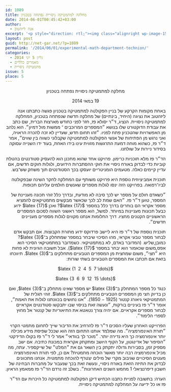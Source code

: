 ```yaml
---
id: 1089
title: מחלקה למתמטיקה ניסויית נפתחה בטכניון
date: 2014-06-01T00:45:42+03:00
author:
  - אנה ליזהטוב
excerpt: '<p style="direction: rtl;"><img class="alignright wp-image-1564" src="http://net-gar.net/wp-content/uploads/2014/08/paz2-233x300.png" alt="" width="81" height="104" />באחת מקומות הקרקע של בניין הפקולטה למתמטיקה בטכניון פגשה כתבתנו אנה ליזהטוב את נציגה (היחיד, בינתיים) של מחלקה חדשה שנפתחה בטכניון, המחלקה למתמטיקה ניסויית. הנציג, ד״ר יסולא פז, חזר לפני כחודש מארצות הברית, שם כתב את עבודת הדוקטורט שלו בנושא ״המספרים המרוכבים ־ ממשות מול דמיון״. הוא נלהב מן האפשרויות שהטכניון פתח לפניו. ״זהו תחום חדש, שעדיין לא זכה להכרה הראויה, ואני נרגש מן הפתיחות של אנשי הפקולטה למתמטיקה שקבלוני כשווה בין שווים״, אמר ד״ר פז, כשהוא מוחה דמעת התרגשות מזווית עינו בידו האחת, בעוד ידו השנייה עסוקה בסידור ניירות על שולחנו.</p>'
layout: post
guid: http://net-gar.net/?p=1089
permalink: '/2014/06/01/experimental-math-department-technion/'
categories:
  - גליון 5 יוני 2014
  - מאמרים כלליים
  - מתמטיקה ניסויית
issue: 5
place: 5
---
```

<p dir="RTL" align="center">
  מחלקה למתמטיקה ניסויית נפתחה בטכניון
</p>

<p dir="RTL" align="center">
  19 במאי 2014
</p>

<p dir="RTL">
  באחת מקומות הקרקע של בניין הפקולטה למתמטיקה בטכניון פגשה כתבתנו אנה ליזהטוב את נציגה (היחיד, בינתיים) של מחלקה חדשה שנפתחה בטכניון, המחלקה למתמטיקה ניסויית. הנציג, ד״ר יסולא פז, חזר לפני כחודש מארצות הברית, שם כתב את עבודת הדוקטורט שלו בנושא ״המספרים המרוכבים ־ ממשות מול דמיון״. הוא נלהב מן האפשרויות שהטכניון פתח לפניו. ״זהו תחום חדש, שעדיין לא זכה להכרה הראויה, ואני נרגש מן הפתיחות של אנשי הפקולטה למתמטיקה שקבלוני כשווה בין שווים״, אמר ד״ר פז, כשהוא מוחה דמעת התרגשות מזווית עינו בידו האחת, בעוד ידו השנייה עסוקה בסידור ניירות על שולחנו.
</p>

<p dir="RTL">
  הד״ר פז מלא תוכניות כרימון. פרויקט אחד שהוא מתכנן הוא להעסיק סטודנטים בהטלת קוביות כדי לבדוק באורח ניסויי את חוקי ההסתברות הידועים, ולגלות חוקים חדשים, אם עדיין קיימים כאלה. מטעמים הומניטריים יועסקו בכך הסטודנטים תוך משחק שש־בש.
</p>

<p dir="RTL">
  תוכנית אמביציוזית נוספת היא פרויקט משותף עם המחלקה לחקר השינה שבפקולטה לביו־רפואה. בפרויקט הזה ינסו לגלות מספרים שאנשים חולמים עליהם תכופות.
</p>

<p dir="RTL">
  ״כשאדם חולם על מספר יש לכך סיבה לא מודעת, ובדרך כלל זוהי תכונה מעניינת של המספר, טוען ד״ר פז. ״האם שמת לב לכך שכאשר מבקשים מתמטיקאים להמציא מספר אקראי הם בוחרים בדרך כלל במספר $latex {17}$? ואכן $latex {17}$ ידוע כבעל תכונות מעניינות במיוחד. למשל, הוא מספר ראשוני השווה לסכום המספרים הראשוניים הקטנים מחציו. דרך החלומות אנחנו מקווים לגלות מספרים מעניינים חדשים״.
</p>

<p dir="RTL">
  תוכנית נוספת של ד״ר פז היא ליישב פרדוקס ידוע מתורת הקבוצות. אם תבקש אדם לבחור מספר טבעי אקראי, מהו הסיכוי שיבחר במספר שמתחלק ב־$latex {3}$? כמובן,שליש. (המדובר באדם, לא במתמטיקאי. כשמדובר במתמטיקאי הסיכוי הוא אפס,משום שכאמור הוא יבחר במספר $latex {17}$). אבל תשובה הגיונית לא פחות היא ״חצי״, משום שמחצית מן המספרים הטבעיים מתחלקים ב־$latex {3}$. תיווכחו בזאת אם תכתבו את המספרים הטבעיים בשתי שורות:
</p>

<p dir="RTL" align="center">
  $latex {1  2  4  5  7 \dots}$
</p>

<p dir="RTL" align="center">
  $latex {3  6  9  12  15 \dots}$
</p>

<p dir="RTL">
  כנגד כל מספר המתחלק ב־$latex {3}$ יש מספר שאינו מתחלק ב־$latex {3}$, ואם כן בדיוק חצי מן המספרים הטבעיים מתחלקים ב־$latex {3}$. זוהי תגלית של המתמטיקאי גיאורג קנטור (1925 − 1850). ״אנו נחושים בכוונתנו לגלות את האמת״, אומר ד״ר פז בעיניים בורקות, ״ונעשה זאת בניסוי שבו יתבקשו סטודנטים אקראיים לבחור מספרים אקראיים. אם יהיה צורך נטאטא את התיאוריות של קנטור אל מחוץ לספרי הלימוד״.
</p>

<p dir="RTL">
  הפרוייקט האחרון שעליו הסכים ד״ר פז להרחיב את הדיבור שייך לתחום מתמטי הקרוי ״תורת האינפורמציה״. מה שמלמד אותנו התחום הזה הוא שככל שפיסת מידע מכילה יותר אינפורמציה כך היא נדירה יותר. ״מוכר לך בוודאי״ אמר לי ד״ר פז בקולו הדידקטי ״הסיפור של אדינגטון, על הקוף היושב ומתקתק אקראית במכונת כתיבה. אם ישב מספיק זמן, בסבירות גדולה יתקתק בין השאר גם את ״המלט״ של שייקספיר. עתה, מה מכיל אינפורמציה רבה יותר מאשר הוכחה מתמטית? אם כן, לפי תורת האינפורמציה מעטים הסיכויים שגיבוב מקרי של מילים יצטרף להוכחה מתמטית. אנחנו מתכוונים לבדוק את התיזה הזאת באורח ניסויי, ונעשה זאת בכך שנעבור על מחברות הבחינה של חשבון דיפרנציאלי 1 מחמש השנים האחרונות״. בשלב זה נרדם הד״ר פז ממאמץ הראיון.
</p>

<p dir="RTL">
  הערה: בתשובה לפניית כתבנו הכחיש דיקן הפקולטה למתמטיקה כל היכרות עם הד״ר פז או כל ידיעה על המחלקה למתמטיקה ניסויית.
</p>